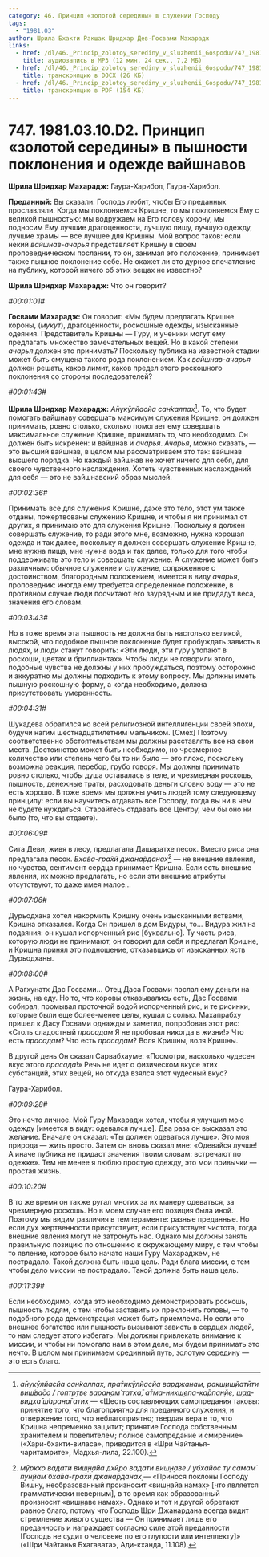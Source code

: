 ```yaml
---
category: 46. Принцип «золотой середины» в служении Господу
tags:
  - "1981.03"
author: Шрила Бхакти Ракшак Шридхар Дев-Госвами Махарадж
links:
  - href: /dl/46._Princip_zolotoy_serediny_v_sluzhenii_Gospodu/747_1981.03.10.D2_SridharMj_Princip_zolotoj_serediny_v_pyshnosti_poklonenija_i_odezhde_vajshnavov.mp3
    title: аудиозапись в MP3 (12 мин. 24 сек., 7,2 МБ)
  - href: /dl/46._Princip_zolotoy_serediny_v_sluzhenii_Gospodu/747_1981.03.10.D2_SridharMj_Princip_zolotoj_serediny_v_pyshnosti_poklonenija_i_odezhde_vajshnavov.docx
    title: транскрипцию в DOCX (26 КБ)
  - href: /dl/46._Princip_zolotoy_serediny_v_sluzhenii_Gospodu/747_1981.03.10.D2_SridharMj_Princip_zolotoj_serediny_v_pyshnosti_poklonenija_i_odezhde_vajshnavov.pdf
    title: транскрипцию в PDF (154 КБ)
---
```


# 747. 1981.03.10.D2. Принцип «золотой середины» в пышности поклонения и одежде вайшнавов

**Шрила Шридхар Махарадж:** Гаура-Харибол, Гаура-Харибол.

**Преданный:** Вы сказали: Господь любит, чтобы Его преданных прославляли. Когда мы поклоняемся Кришне, то мы поклоняемся Ему с великой пышностью: мы водружаем на Его голову корону, мы подносим Ему лучшие драгоценности, лучшую пищу, лучшую одежду, лучшие храмы — все лучшее для Кришны. Мой вопрос таков: если некий *вайшнав-ачарья* представляет Кришну в своем проповедническом послании, то он, занимая это положение, принимает также пышное поклонение себе. Не окажет ли это дурное впечатление на публику, которой ничего об этих вещах не известно?

**Шрила Шридхар Махарадж:** Что он говорит?

*#00:01:01#*

**Госвами Махарадж:** Он говорит: «Мы будем предлагать Кришне короны, (*мукут*), драгоценности, роскошные одежды, изысканные одеяния. Представитель Кришны — Гуру, и ученики могут ему предлагать множество замечательных вещей. Но в какой степени *ачарья* должен это принимать? Поскольку публика на известной стадии может быть смущена такого рода поклонением. Как *вайшнав-ачарья* должен решать, каков лимит, каков предел этого роскошного поклонения со стороны последователей?

*#00:01:43#*

**Шрила Шридхар Махарадж:** *А̄нукӯлйасйа сан̇калпах̣*[^_ftn1]. То, что будет помогать вайшнаву совершать максимум служения Кришне, он должен принимать, ровно столько, сколько помогает ему совершать максимальное служение Кришне, принимать то, что необходимо. Он должен быть искренен: и вайшнав и *ачарья*. *Ачарья*, можно сказать, — это высший вайшнав, в целом мы рассматриваем это так: вайшнав высшего порядка. Но каждый вайшнав не хочет ничего для себя, для своего чувственного наслаждения. Хотеть чувственных наслаждений для себя — это не вайшнавский образ мыслей.

*#00:02:36#*

Принимать все для служения Кришне, даже это тело, этот ум также отданы, пожертвованы служению Кришне, и чтобы я ни принимал от других, я принимаю это для служения Кришне. Поскольку я должен совершать служение, то ради этого мне, возможно, нужна хорошая одежда и так далее, поскольку я должен совершать служение Кришне, мне нужна пища, мне нужна вода и так далее, только для того чтобы поддерживать это тело и совершать служение. А служение может быть различным: обычное служение и служение, сопряженное с достоинством, благородным положением, имеется в виду *ачарья*, проповедник: иногда ему требуется определенное положение, в противном случае люди посчитают его заурядным и не придадут веса, значения его словам.

*#00:03:43#*

Но в тоже время эта пышность не должна быть настолько великой, высокой, что подобное пышное поклонение будет пробуждать зависть в людях, и люди станут говорить: «Эти люди, эти гуру утопают в роскоши, цветах и бриллиантах». Чтобы люди не говорили этого, подобные чувства не должны у них пробуждаться, поэтому осторожно и аккуратно мы должны подходить к этому вопросу. Мы должны иметь пышную роскошную форму, а когда необходимо, должна присутствовать умеренность.

*#00:04:31#*

Шукадева обратился ко всей религиозной интеллигенции своей эпохи, будучи нагим шестнадцатилетним мальчиком. [Смех] Поэтому соответственно обстоятельствам мы должны расставлять все на свои места. Достоинство может быть необходимо, но чрезмерное количество или степень чего бы то ни было — это плохо, поскольку возможна реакция, перебор, грубо говоря. Мы должны принимать ровно столько, чтобы душа оставалась в теле, и чрезмерная роскошь, пышность, денежные траты, расходовать деньги словно воду — это не есть хорошо. В тоже время мы должны учить людей тому следующему принципу: если вы научитесь отдавать все Господу, тогда вы ни в чем не будете нуждаться. Старайтесь отдавать все Центру, чем бы оно ни было (то, что вы отдаете).

*#00:06:09#*

Сита Деви, живя в лесу, предлагала Дашаратхе песок. Вместо риса она предлагала песок. *Бха̄ва-гра̄хӣ джана̄рданах̣*[^_ftn2] — не внешние явления, но чувства, сентимент сердца принимает Кришна. Если есть внешние явления, их можно предлагать, но если эти внешние атрибуты отсутствуют, то даже имея малое…

*#00:07:06#*

Дурьодхана хотел накормить Кришну очень изысканными яствами, Кришна отказался. Когда Он пришел в дом Видуры, то… Видура жил на подаяния: он кушал испорченный рис [буквально]. Ту часть риса, которую люди не принимают, он говорил для себя и предлагал Кришне, и Кришна принял это подношение, отказавшись от изысканных яств Дурьодханы.

*#00:08:00#*

А Рагхунатх Дас Госвами… Отец Даса Госвами послал ему деньги на жизнь, на еду. Но то, что коровы отказывались есть, Дас Госвами собирал, промывал проточной водой испорченный рис, и те рисинки, которые были еще более-менее целы, кушал с солью. Махапрабху пришел к Дасу Госвами однажды и заметил, попробовав этот рис: «Столь сладостный *прасадам* Я не пробовал никогда в жизни!» Что есть *прасадам*? Что есть *прасадам*? Воля Кришны, воля Кришны.

В другой день Он сказал Сарвабхауме: «Посмотри, насколько чудесен вкус этого *прасада*!» Речь не идет о физическом вкусе этих субстанций, этих вещей, но откуда взялся этот чудесный вкус?

Гаура-Харибол.

*#00:09:28#*

Это нечто личное. Мой Гуру Махарадж хотел, чтобы я улучшил мою одежду [имеется в виду: одевался лучше]. Два раза он высказал это желание. Вначале он сказал: «Ты должен одеваться лучше». Это моя природа — жить просто. Затем он вновь сказал мне: «Одевайся лучше! А иначе публика не придаст значения твоим словам: встречают по одежке». Тем не менее я люблю простую одежду, это мои привычки — простая жизнь.

*#00:10:20#*

В то же время он также ругал многих за их манеру одеваться, за чрезмерную роскошь. Но в моем случае его позиция была иной. Поэтому мы видим различия в темпераменте: разные преданные. Но если дух жертвенности присутствует, если присутствует чистота, тогда внешние явления могут не затронуть нас. Однако мы должны занять правильную позицию по отношению к окружающему миру, с тем чтобы то явление, которое было начато наши Гуру Махараджем, не пострадало. Такой должна быть наша цель. Ради блага миссии, с тем чтобы дело миссии не пострадало. Такой должна быть наша цель.

*#00:11:39#*

Если необходимо, когда это необходимо демонстрировать роскошь, пышность людям, с тем чтобы заставить их преклонить головы, — то подобного рода демонстрация может быть приемлема. Но если это внешнее богатство или пышность вызывают зависть в сердцах людей, то нам следует этого избегать. Мы должны привлекать внимание к миссии, и чтобы ни помогало нам в этом деле, мы будем принимать это нечто. В целом мы принимаем срединный путь, золотую середину — это есть благо.



[^_ftn1]: *а̄нукӯлйасйа сан̇калпах̣, пра̄тикӯлйасйа варджанам, ракш̣иш̣йатӣти виш́ва̄со / гоптр̣тве варан̣ам̇ татха̄, а̄тма-никш̣епа-ка̄рпан̣йе, ш̣ад̣-видха̄ ш́аран̣а̄гатих̣* — «Шесть составляющих самопредания таковы: принятие того, что благоприятно для преданного служения, и отвержение того, что неблагоприятно; твердая вера в то, что Кришна непременно защитит; принятие Господа собственным хранителем и повелителем; полное самопредание и смирение» («Хари-бхакти-виласа», приводится в «Шри Чайтанья-чаритамрите», Мадхья-лила, 22.100).

[^_ftn2]: *мӯркхо вадати виш̣н̣а̄йа дхӣро вадати виш̣н̣аве / убхайос ту самам̇ пун̣йам̇ бха̄ва-гра̄хӣ джана̄рданах̣* — «Принося поклоны Господу Вишну, необразованный произносит «виш̣н̣айа намах̣» [что является грамматически неверным], в то время как образованный произносит «виш̣н̣аве намах̣». Однако и тот и другой обретают равное благо, потому что Господь Шри Джанардана всегда видит стремление живого существа — Он принимает лишь его преданность и награждает согласно силе этой преданности [Господь не судит о человеке по его глупости или интеллекту]» («Шри Чайтанья Бхагавата», Ади-кханда, 11.108).

